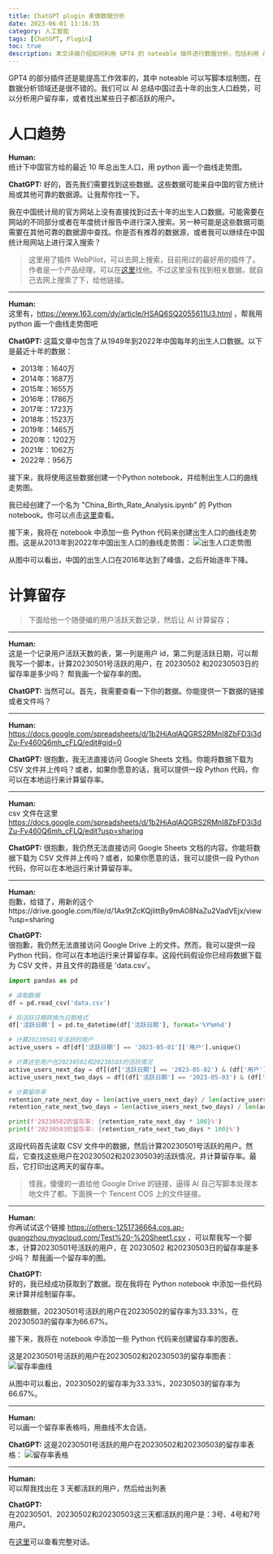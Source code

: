 ```yaml
---
title: ChatGPT plugin 来做数据分析
date: 2023-06-01 13:16:35
category: 人工智能
tags: [ChatGPT, Plugin]  
toc: true
description: 本文详细介绍如何利用 GPT4 的 noteable 插件进行数据分析，包括利用 AI 总结中国过去十年的出生人口趋势，分析用户留存率，以及找出某些日子都活跃的用户。让我们一起探索 AI 在数据分析中的应用，提高工作效率。
---
```


GPT4 的部分插件还是能提高工作效率的，其中 noteable 可以写脚本绘制图，在数据分析领域还是很不错的。我们可以 AI 总结中国过去十年的出生人口趋势，可以分析用户留存率，或者找出某些日子都活跃的用户。

# 人口趋势 

**Human:**  
统计下中国官方给的最近 10 年总出生人口，用 python 画一个曲线走势图。

**ChatGPT:** 
好的，首先我们需要找到这些数据。这些数据可能来自中国的官方统计局或其他可靠的数据源。让我帮你找一下。

我在中国统计局的官方网站上没有直接找到过去十年的出生人口数据。可能需要在网站的不同部分或者在年度统计报告中进行深入搜索。另一种可能是这些数据可能需要在其他可靠的数据源中查找。你是否有推荐的数据源，或者我可以继续在中国统计局网站上进行深入搜索？

> 这里用了插件 WebPilot，可以去网上搜索，目前用过的最好用的插件了。作者是一个产品经理，可以在[这里](https://twitter.com/CocoSgt_twt)找他。不过这里没有找到相关数据，就自己去网上搜索了下，给他链接。

---
**Human:**  
这里有，https://www.163.com/dy/article/HSAQ6SQ2055611U3.html ，帮我用  python  画一个曲线走势图吧

**ChatGPT:** 
这篇文章中包含了从1949年到2022年中国每年的出生人口数据。以下是最近十年的数据：

- 2013年：1640万
- 2014年：1687万
- 2015年：1655万
- 2016年：1786万
- 2017年：1723万
- 2018年：1523万
- 2019年：1465万
- 2020年：1202万
- 2021年：1062万
- 2022年：956万

接下来，我将使用这些数据创建一个Python notebook，并绘制出生人口的曲线走势图。

我已经创建了一个名为 "China_Birth_Rate_Analysis.ipynb" 的 Python notebook。你可以点击[这里](https://app.noteable.io/f/f033b7db-8516-4543-b085-447dc449b97f/China_Birth_Rate_Analysis.ipynb)查看。

接下来，我将在 notebook 中添加一些 Python 代码来创建出生人口的曲线走势图。这是从2013年到2022年中国出生人口的曲线走势图：
![出生人口走势图](https://slefboot-1251736664.cos.ap-beijing.myqcloud.com/20230602_gpt4_plugin_noteable_analysis.png)

从图中可以看出，中国的出生人口在2016年达到了峰值，之后开始逐年下降。

# 计算留存

> 下面给他一个随便编的用户活跃天数记录，然后让 AI 计算留存；

---
**Human:**  
这是一个记录用户活跃天数的表，第一列是用户 id，第二列是活跃日期，可以帮我写一个脚本，计算20230501号活跃的用户，在 20230502 和20230503日的留存率是多少吗？ 帮我画一个留存率的图。

**ChatGPT:** 
当然可以。首先，我需要查看一下你的数据。你能提供一下数据的链接或者文件吗？

---
**Human:**  
https://docs.google.com/spreadsheets/d/1b2HiAqlAQGRS2RMnI8ZbFD3i3dZu-Fv460Q6mh_cFLQ/edit#gid=0

**ChatGPT:** 
很抱歉，我无法直接访问 Google Sheets 文档。你能将数据下载为 CSV 文件并上传吗？或者，如果你愿意的话，我可以提供一段 Python 代码，你可以在本地运行来计算留存率。

---
**Human:**  
csv 文件在这里 https://docs.google.com/spreadsheets/d/1b2HiAqlAQGRS2RMnI8ZbFD3i3dZu-Fv460Q6mh_cFLQ/edit?usp=sharing

**ChatGPT:** 
很抱歉，我仍然无法直接访问 Google Sheets 文档的内容。你能将数据下载为 CSV 文件并上传吗？或者，如果你愿意的话，我可以提供一段 Python 代码，你可以在本地运行来计算留存率。

---
**Human:**  
抱歉，给错了，用新的这个https://drive.google.com/file/d/1Ax9tZcKQjlittBy9mA08NaZu2VadVEjx/view?usp=sharing

**ChatGPT:**  
很抱歉，我仍然无法直接访问 Google Drive 上的文件。然而，我可以提供一段 Python 代码，你可以在本地运行来计算留存率。这段代码假设你已经将数据下载为 CSV 文件，并且文件的路径是 'data.csv'。

```python
import pandas as pd

# 读取数据
df = pd.read_csv('data.csv')

# 将活跃日期转换为日期格式
df['活跃日期'] = pd.to_datetime(df['活跃日期'], format='%Y%m%d')

# 计算20230501号活跃的用户
active_users = df[df['活跃日期'] == '2023-05-01']['用户'].unique()

# 计算这些用户在20230502和20230503的活跃情况
active_users_next_day = df[(df['活跃日期'] == '2023-05-02') & (df['用户'].isin(active_users))]['用户'].unique()
active_users_next_two_days = df[(df['活跃日期'] == '2023-05-03') & (df['用户'].isin(active_users))]['用户'].unique()

# 计算留存率
retention_rate_next_day = len(active_users_next_day) / len(active_users)
retention_rate_next_two_days = len(active_users_next_two_days) / len(active_users)

print(f'20230502的留存率: {retention_rate_next_day * 100}%')
print(f'20230503的留存率: {retention_rate_next_two_days * 100}%')
```

这段代码首先读取 CSV 文件中的数据，然后计算20230501号活跃的用户。然后，它查找这些用户在20230502和20230503的活跃情况，并计算留存率。最后，它打印出这两天的留存率。

> 怪我，傻傻的一直给他 Google Drive 的链接，逼得 AI 自己写脚本处理本地文件了都。下面换一个 Tencent COS 上的文件链接。

---
**Human:**  
你再试试这个链接 https://others-1251736664.cos.ap-guangzhou.myqcloud.com/Test%20-%20Sheet1.csv ，可以帮我写一个脚本，计算20230501号活跃的用户，在 20230502 和20230503日的留存率是多少吗？ 帮我画一个留存率的图。

**ChatGPT:**  
好的，我已经成功获取到了数据。现在我将在 Python notebook 中添加一些代码来计算并绘制留存率。

根据数据，20230501号活跃的用户在20230502的留存率为33.33%，在20230503的留存率为66.67%。

接下来，我将在 notebook 中添加一些 Python 代码来创建留存率的图表。

这是20230501号活跃的用户在20230502和20230503的留存率图表：
![留存率曲线](https://slefboot-1251736664.cos.ap-beijing.myqcloud.com/20230602_gpt4_plugin_noteable_analysis_2.png)

从图中可以看出，20230502的留存率为33.33%，20230503的留存率为66.67%。

---
**Human:**  
可以画一个留存率表格吗，用曲线不太合适。

**ChatGPT:** 
这是20230501号活跃的用户在20230502和20230503的留存率表格：
![留存率表格](https://slefboot-1251736664.cos.ap-beijing.myqcloud.com/20230602_gpt4_plugin_noteable_analysis_3.png)

---  
**Human:**  
可以帮我找出在 3 天都活跃的用户，然后给出列表

**ChatGPT:**  
在20230501、20230502和20230503这三天都活跃的用户是：3号、4号和7号用户。


在[这里](https://chat.openai.com/share/7d223aae-2976-447a-ad82-bcd69fc01f57)可以查看完整对话。 